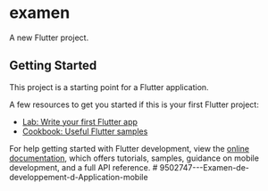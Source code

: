 # examen

A new Flutter project.

## Getting Started

This project is a starting point for a Flutter application.

A few resources to get you started if this is your first Flutter project:

- [Lab: Write your first Flutter app](https://docs.flutter.dev/get-started/codelab)
- [Cookbook: Useful Flutter samples](https://docs.flutter.dev/cookbook)

For help getting started with Flutter development, view the
[online documentation](https://docs.flutter.dev/), which offers tutorials,
samples, guidance on mobile development, and a full API reference.
#   9 5 0 2 7 4 7 - - - E x a m e n - d e - d e v e l o p p e m e n t - d - A p p l i c a t i o n - m o b i l e  
 